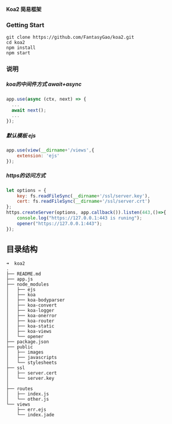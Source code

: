 
#### Koa2 简易框架

### Getting Start

```
git clone https://github.com/FantasyGao/koa2.git
cd koa2
npm install 
npm start
```
### 说明
##### koa的中间件方式 await+async
``` javascript
app.use(async (ctx, next) => {
  ...
  await next();
  ...
});
```
##### 默认模板 ejs
``` javascript
app.use(view(__dirname+'/views',{
	extension: 'ejs'
});
```
##### https的访问方式
``` javascript
let options = {
	key: fs.readFileSync(__dirname+'/ssl/server.key'),
    cert: fs.readFileSync(__dirname+'/ssl/server.crt')
};
https.createServer(options, app.callback()).listen(443,()=>{
    console.log("https://127.0.0.1:443 is runing");
	opener("https://127.0.0.1:443");
});
```

## 目录结构

```
➜  koa2
.
├── README.md
├── app.js
├── node_modules
│   ├── ejs
│   ├── koa
│   ├── koa-bodyparser
│   ├── koa-convert
│   ├── koa-logger
│   ├── koa-onerror
│   ├── koa-router
│   ├── koa-static
│   ├── koa-views
│   └── opener
├── package.json
├── public
│   ├── images
│   ├── javascripts
│   └── stylesheets
├── ssl
│   ├── server.cert
│   └── server.key
│
├── routes
│   ├── index.js
│   └── other.js
└── views
    ├── err.ejs
    └── index.jade

```
